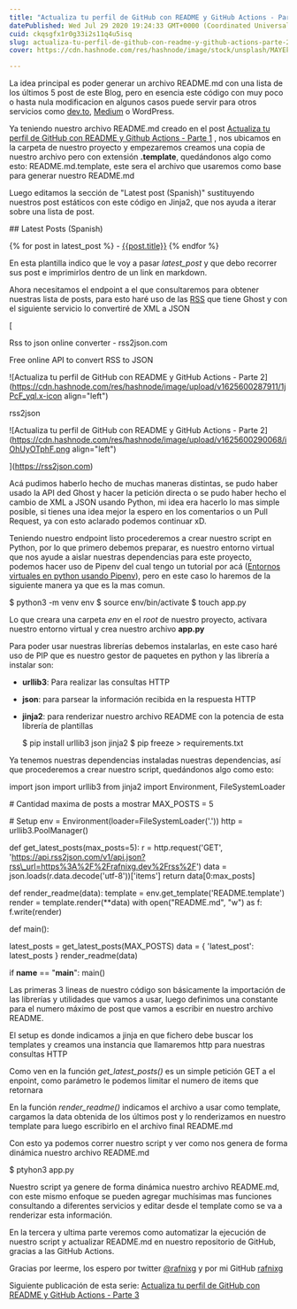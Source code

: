 ```yaml
---
title: "Actualiza tu perfil de GitHub con README y GitHub Actions - Parte 2"
datePublished: Wed Jul 29 2020 19:24:33 GMT+0000 (Coordinated Universal Time)
cuid: ckqsgfx1r0g33i2s11q4u5isq
slug: actualiza-tu-perfil-de-github-con-readme-y-github-actions-parte-2
cover: https://cdn.hashnode.com/res/hashnode/image/stock/unsplash/MAYEkmn7G6E/upload/d6bf961a729b1007baf04287606f07d0.jpeg

---
```


La idea principal es poder generar un archivo README.md con una lista de los últimos 5 post de este Blog, pero en esencia este código con muy poco o hasta nula modificacion en algunos casos puede servir para otros servicios como [dev.to](https://dev.to/), [Medium](https://medium.com/) o WordPress.

Ya teniendo nuestro archivo README.md creado en el post [Actualiza tu perfil de GitHub con README y Github Actions - Parte 1](http://rafnixg.dev/actualiza-tu-perfil-de-github-con-readme-y-github-actions-part-1/) , nos ubicamos en la carpeta de nuestro proyecto y empezaremos creamos una copia de nuestro archivo pero con extensión **.template**, quedándonos algo como esto: README.md.template, este sera el archivo que usaremos como base para generar nuestro README.md

Luego editamos la sección de "Latest post (Spanish)" sustituyendo nuestros post estáticos con este código en Jinja2, que nos ayuda a iterar sobre una lista de post.

\## Latest Posts (Spanish)

{% for post in latest\_post %} - [{{post.title}}](%7B%7Bpost.link%7D%7D) {% endfor %}

En esta plantilla indico que le voy a pasar *latest\_post* y que debo recorrer sus post e imprimirlos dentro de un link en markdown.

Ahora necesitamos el endpoint a el que consultaremos para obtener nuestras lista de posts, para esto haré uso de las [RSS](https://es.wikipedia.org/wiki/RSS) que tiene Ghost y con el siguiente servicio lo convertiré de XML a JSON

\[

Rss to json online converter - rss2json.com

Free online API to convert RSS to JSON

![Actualiza tu perfil de GitHub con README y GitHub Actions - Parte 2](https://cdn.hashnode.com/res/hashnode/image/upload/v1625600287911/1jPcF_yql.x-icon align="left")

rss2json

![Actualiza tu perfil de GitHub con README y GitHub Actions - Parte 2](https://cdn.hashnode.com/res/hashnode/image/upload/v1625600290068/iOhUyOTphF.png align="left")

\](https://rss2json.com)

Acá pudimos haberlo hecho de muchas maneras distintas, se pudo haber usado la API ded Ghost y hacer la petición directa o se pudo haber hecho el cambio de XML a JSON usando Python, mi idea era hacerlo lo mas simple posible, si tienes una idea mejor la espero en los comentarios o un Pull Request, ya con esto aclarado podemos continuar xD.

Teniendo nuestro endpoint listo procederemos a crear nuestro script en Python, por lo que primero debemos preparar, es nuestro entorno virtual que nos ayude a aislar nuestras dependencias para este proyecto, podemos hacer uso de Pipenv del cual tengo un tutorial por acá ([Entornos virtuales en python usando Pipenv](http://rafnixg.dev/entornos-virtuales-en-python-usando-pipenv/)), pero en este caso lo haremos de la siguiente manera ya que es la mas comun.

$ python3 -m venv env $ source env/bin/activate $ touch app.py

Lo que creara una carpeta *env* en el *root* de nuestro proyecto, activara nuestro entorno virtual y crea nuestro archivo **app.py**

Para poder usar nuestras librerías debemos instalarlas, en este caso haré uso de PIP que es nuestro gestor de paquetes en python y las librería a instalar son:

* **urllib3**: Para realizar las consultas HTTP
    
* **json**: para parsear la información recibida en la respuesta HTTP
    
* **jinja2**: para renderizar nuestro archivo README con la potencia de esta librería de plantillas
    
    $ pip install urllib3 json jinja2 $ pip freeze &gt; requirements.txt
    

Ya tenemos nuestras dependencias instaladas nuestras dependencias, así que procederemos a crear nuestro script, quedándonos algo como esto:

import json import urllib3 from jinja2 import Environment, FileSystemLoader

\# Cantidad maxima de posts a mostrar MAX\_POSTS = 5

\# Setup env = Environment(loader=FileSystemLoader('.')) http = urllib3.PoolManager()

def get\_latest\_posts(max\_posts=5): r = http.request('GET', 'https://api.rss2json.com/v1/api.json?rss\_url=https%3A%2F%2Frafnixg.dev%2Frss%2F') data = json.loads(r.data.decode('utf-8'))\['items'\] return data\[0:max\_posts\]

def render\_readme(data): template = env.get\_template('README.template') render = template.render(\*\*data) with open("README.md", "w") as f: f.write(render)

def main():

latest\_posts = get\_latest\_posts(MAX\_POSTS) data = { 'latest\_post': latest\_posts } render\_readme(data)

if **name** == "**main**": main()

Las primeras 3 lineas de nuestro código son básicamente la importación de las librerías y utilidades que vamos a usar, luego definimos una constante para el numero máximo de post que vamos a escribir en nuestro archivo README.

El setup es donde indicamos a jinja en que fichero debe buscar los templates y creamos una instancia que llamaremos http para nuestras consultas HTTP

Como ven en la función *get\_latest\_posts()* es un simple petición GET a el enpoint, como parámetro le podemos limitar el numero de items que retornara

En la función *render\_readme()* indicamos el archivo a usar como template, cargamos la data obtenida de los últimos post y lo renderizamos en nuestro template para luego escribirlo en el archivo final README.md

Con esto ya podemos correr nuestro script y ver como nos genera de forma dinámica nuestro archivo README.md

$ ptyhon3 app.py

Nuestro script ya genere de forma dinámica nuestro archivo README.md, con este mismo enfoque se pueden agregar muchísimas mas funciones consultando a diferentes servicios y editar desde el template como se va a renderizar esta información.

En la tercera y ultima parte veremos como automatizar la ejecución de nuestro script y actualizar README.md en nuestro repositorio de GitHub, gracias a las GitHub Actions.

Gracias por leerme, los espero por twitter [@rafnixg](https://twitter.com/rafnixg) y por mi GitHub [rafnixg](https://github.com/rafnixg/rafnixg)

Siguiente publicación de esta serie: [Actualiza tu perfil de GitHub con README y GitHub Actions - Parte 3](http://rafnixg.dev/actualiza-tu-perfil-de-github-con-readme-y-github-actions-part-3/)